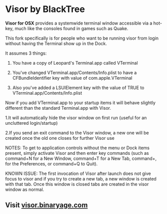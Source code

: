 # Visor by BlackTree

**Visor for OSX** provides a systemwide terminal window accessible via a hot-key, much like the consoles found in games such as Quake.

This fork specifically is for people who want to be running visor from login without having the Terminal show up in the Dock.

It assumes 3 things:

1. You have a copy of Leopard's Terminal.app called VTerminal

2. You've changed VTerminal.app/Contents/Info.plist to have a CFBundleIdentifier key with value of com.apple.VTerminal

3. Also you've added a LSUIElement key with the value of TRUE to VTerminal.app/Contents/Info.plist


Now if you add VTerminal.app to your startup items it will behave slightly different than the standard Terminal.app with Visor.

1.It will automatically hide the visor window on first run (useful for an uncluttered login/startup)

2.If you send an exit command to the Visor window, a new one will be created once the old one closes for further Visor use

NOTES: To get to application controls without the menu or Dock items present, simply activate Visor and then enter key commands (such as command+N for a New Window, command+T for a New Tab, command+, for the Preferences, or command+Q to Quit).

KNOWN ISSUE: The first invocation of Visor after launch does not give focus to visor and if you try to create a new tab, a new window is created with that tab. Once this window is closed tabs are created in the visor window as normal.


## Visit [visor.binaryage.com](http://visor.binaryage.com)
